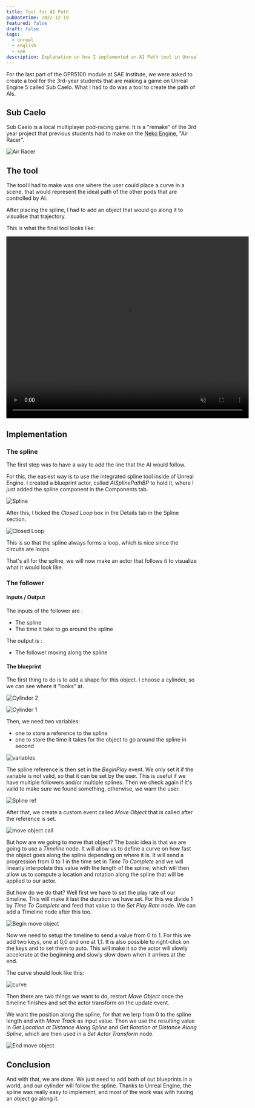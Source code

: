 ```yaml
---
title: Tool for AI Path
pubDatetime: 2022-12-19
featured: false
draft: false
tags:
  - unreal
  - english
  - sae
description: Explanation on how I implemented an AI Path tool in Unreal.
---
```


For the last part of the GPR5100 module at SAE Institute,
we were asked to create a tool for the 3rd-year students that are making a game on Unreal Engine 5 called Sub Caelo.
What I had to do was a tool to create the path of AIs.

## Sub Caelo

Sub Caelo is a local multiplayer pod-racing game.
It is a "remake" of the 3rd year project that previous students had to make on the [Neko Engine](https://github.com/EliasFarhan/NekoEngine), "Air Racer".

![Air Racer](/ai-path-tool/AirRacer.png)

## The tool

The tool I had to make was one where the user could place a curve in a scene,
that would represent the ideal path of the other pods that are controlled by AI.

After placing the spline, I had to add an object that would go along it to visualise that trajectory.

This is what the final tool looks like:

<video width="640" height="480" loop muted autoplay >
  <source src="/ai-path-tool/aiPathTool.mp4" type="video/mp4">
  Your browser does not support the video tag.
</video>

## Implementation

### The spline

The first step was to have a way to add the line that the AI would follow.

For this, the easiest way is to use the integrated spline tool inside of Unreal Engine.
I created a blueprint actor, called _AISplinePathBP_ to hold it, where I just added the spline component in the Components tab.

![Spline](/ai-path-tool/splineObject.png)

After this, I ticked the _Closed Loop_ box in the Details tab in the Spline section.

![Closed Loop](/ai-path-tool/UnrealEditor_2cggt6zvNC.png)

This is so that the spline always forms a loop, which is nice since the circuits are loops.

That's all for the spline, we will now make an actor that follows it to visualize what it would look like.

### The follower

#### Inputs / Output

The inputs of the follower are :

- The spline
- The time it take to go around the spline

The output is :

- The follower moving along the spline

#### The blueprint

The first thing to do is to add a shape for this object.
I choose a cylinder, so we can see where it "looks" at.

![Cylinder 2](/ai-path-tool/cylinder2.png)

![Cylinder 1](/ai-path-tool/cylinder1.png)

Then, we need two variables:

- one to store a reference to the spline
- one to store the time it takes for the object to go around the spline in second

![variables](/ai-path-tool/variables.png)

The spline reference is then set in the _BeginPlay_ event.
We only set it if the variable is not valid, so that it can be set by the user.
This is useful if we have multiple followers and/or multiple splines.
Then we check again if it's valid to make sure we found something, otherwise, we warn the user.

![Spline ref](/ai-path-tool/splineRef.png)

After that, we create a custom event called _Move Object_ that is called after the reference is set.

![move object call](/ai-path-tool/moveObjectCall.png)

But how are we going to move that object?
The basic idea is that we are going to use a _Timeline_ node.
It will allow us to define a curve on how fast the object goes along the spline depending on where it is.
It will send a progression from 0 to 1 in the time set in _Time To Complete_ and we will linearly interpolate
this value with the length of the spline, which will then allow us to compute a location and rotation along the spline
that will be applied to our actor.

But how do we do that? Well first we have to set the play rate of our timeline.
This will make it last the duration we have set.
For this we divide 1 by _Time To Complete_ and feed that value to the _Set Play Rate_ node.
We can add a Timeline node after this too.

![Begin move object](/ai-path-tool/beginMoveObject.png)

Now we need to setup the timeline to send a value from 0 to 1.
For this we add two keys, one at 0,0 and one at 1,1.
It is also possible to right-click on the keys and to set them to auto.
This will make it so the actor will slowly accelerate at the beginning and slowly slow down when it arrives at the end.

The curve should look like this:

![curve](/ai-path-tool/curve.png)

Then there are two things we want to do, restart _Move Object_ once the timeline finishes
and set the actor transform on the update event.

We want the position along the spline, for that we lerp from 0 to the spline length and with _Move Track_ as input value.
Then we use the resulting value in _Get Location at Distance Along Spline_ and _Get Rotation at Distance Along Spline_,
which are then used in a _Set Actor Transform_ node.

![End move object](/ai-path-tool/endMoveObject.png)

## Conclusion

And with that, we are done. We just need to add both of out blueprints in a world, and our cylinder will follow the spline.
Thanks to Unreal Engine, the spline was really easy to implement, and most of the work was with having an object go along it.

